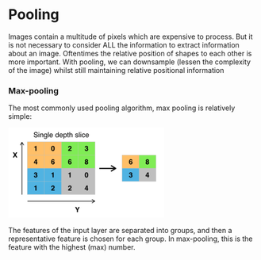 # Pooling

Images contain a multitude of pixels which are expensive to process. But it is not necessary to consider ALL the information to extract information about an image. Oftentimes the relative position of shapes to each other is more important. With pooling, we can downsample \(lessen the complexity of the image\) whilst still maintaining relative positional information

### Max-pooling

The most commonly used pooling algorithm, max pooling is relatively simple:

![](../.gitbook/assets/image%20%2811%29.png)

The features of the input layer are separated into groups, and then a representative feature is chosen for each group. In max-pooling, this is the feature with the highest \(max\) number.

